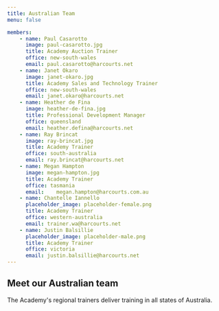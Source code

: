 ```yaml
---
title: Australian Team
menu: false

members:
    - name: Paul Casarotto
      image: paul-casarotto.jpg
      title: Academy Auction Trainer
      office: new-south-wales
      email: paul.casarotto@harcourts.net
    - name: Janet Okaro
      image: janet-okaro.jpg
      title: Academy Sales and Technology Trainer
      office: new-south-wales
      email: janet.okaro@harcourts.net
    - name: Heather de Fina
      image: heather-de-fina.jpg
      title: Professional Development Manager
      office: queensland
      email: heather.defina@harcourts.net
    - name: Ray Brincat
      image: ray-brincat.jpg
      title: Academy Trainer
      office: south-australia
      email: ray.brincat@harcourts.net
    - name: Megan Hampton
      image: megan-hampton.jpg
      title: Academy Trainer
      office: tasmania
      email: 	megan.hampton@harcourts.com.au
    - name: Chantelle Iannello
      placeholder_image: placeholder-female.png
      title: Academy Trainer
      office: western-australia
      email: trainer.wa@harcourts.net
    - name: Justin Balsillie
      placeholder_image: placeholder-male.png
      title: Academy Trainer
      office: victoria
      email: justin.balsillie@harcourts.net
---
```


## Meet our Australian team

The Academy's regional trainers deliver training in all states of Australia.

